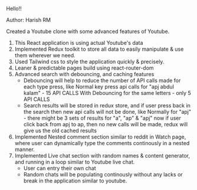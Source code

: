 Hello!!

Author: Harish RM

Created a Youtube clone with some advanced features of Youtube.

1. This React application is using actual Youtube's data
2. Implemented Redux toolkit to store all data to easily manipulate & use them wherever we need.
3. Used Tailwind css to style the application quickly & precisely.
4. Leaner & predictable pages build using react-router-dom
5. Advanced search with debouncing, and caching features
   - Debouncing will help to reduce the number of API calls made for each type press, like
     Normal key press api calls for "apj abdul kalam" - 15 API CALLS
     With Debouncing for the same letters - only 5 API CALLS
   - Search results will be stored in redux store, and if user press back in the search then new api calls will not be done, like
     Normally for "apj" - there might be 3 sets of results for "a", "ap" & "apj"
     now if user click back from apj to ap, then no new calls will be made, redux will give us the old cached results
6. Implemented Nested comment section similar to reddit in Watch page, where user can dynamically type the comments continously in a nested manner.
7. Implemented Live chat section with random names & content generator, and running in a loop similar to Youtube live chat.
   - User can entry their own chat
   - Random chats will be populating continously without any lacks or break in the application similar to youtube.
